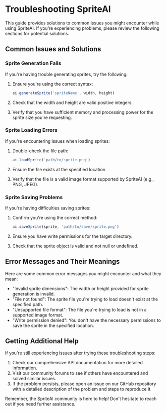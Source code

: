 # Troubleshooting SpriteAI

This guide provides solutions to common issues you might encounter while using SpriteAI. If you're experiencing problems, please review the following sections for potential solutions.

## Common Issues and Solutions

### Sprite Generation Fails

If you're having trouble generating sprites, try the following:

1. Ensure you're using the correct syntax:

   ```javascript
   ai.generateSprite('spriteName', width, height)
   ```

2. Check that the width and height are valid positive integers.
3. Verify that you have sufficient memory and processing power for the sprite size you're requesting.

### Sprite Loading Errors

If you're encountering issues when loading sprites:

1. Double-check the file path:

   ```javascript
   ai.loadSprite('path/to/sprite.png')
   ```

2. Ensure the file exists at the specified location.
3. Verify that the file is a valid image format supported by SpriteAI (e.g., PNG, JPEG).

### Sprite Saving Problems

If you're having difficulties saving sprites:

1. Confirm you're using the correct method:

   ```javascript
   ai.saveSprite(sprite, 'path/to/save/sprite.png')
   ```

2. Ensure you have write permissions for the target directory.
3. Check that the sprite object is valid and not null or undefined.

## Error Messages and Their Meanings

Here are some common error messages you might encounter and what they mean:

- "Invalid sprite dimensions": The width or height provided for sprite generation is invalid.
- "File not found": The sprite file you're trying to load doesn't exist at the specified path.
- "Unsupported file format": The file you're trying to load is not in a supported image format.
- "Write permission denied": You don't have the necessary permissions to save the sprite in the specified location.

## Getting Additional Help

If you're still experiencing issues after trying these troubleshooting steps:

1. Check our comprehensive API documentation for more detailed information.
2. Visit our community forums to see if others have encountered and solved similar issues.
3. If the problem persists, please open an issue on our GitHub repository with a detailed description of the problem and steps to reproduce it.

Remember, the SpriteAI community is here to help! Don't hesitate to reach out if you need further assistance.